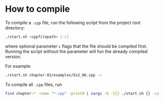 # How to compile

To compile a `.cpp` file, run the following script from the project root directory:
```bash
./start.sh <cppfilepath> [-c]
```
where optional parameter `c` flags that the file should be compiled first. 
Running the script without the parameter will fun the already compiled version.

For example:
```bash
./start.sh chapter-02/examples/Ex2_06.cpp -c
```

To compile all `.cpp` files, run
```bash
find chapter-* -name "*.cpp" -print0 | xargs -0 -I{} ./start.sh {} -co
```